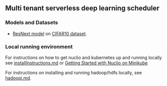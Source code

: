## Multi tenant serverless deep learning scheduler

### Models and Datasets
* [ResNext model](https://github.com/lfz/ResNeXt-DenseNet) on [CIFAR10 dataset](https://www.cs.toronto.edu/~kriz/cifar.html).

### Local running environment
For instructions on how to get nuclio and kubernetes up and running locally see [installInstructions.md](https://github.com/Frans-Lukas/DLScheduler/blob/main/InstallInstructions.md) or [Getting Started with Nuclio on Minikube](https://nuclio.io/docs/latest/setup/minikube/getting-started-minikube/)

For instructions on installing and running hadoop/hdfs locally, see [hadoopi.md](https://github.com/Frans-Lukas/DLScheduler/blob/main/hadoopi.md).
